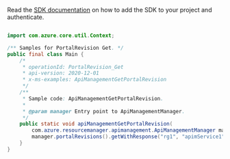Read the [SDK documentation](https://github.com/Azure/azure-sdk-for-java/blob/azure-resourcemanager-apimanagement_1.0.0-beta.2/sdk/apimanagement/azure-resourcemanager-apimanagement/README.md) on how to add the SDK to your project and authenticate.

```java

import com.azure.core.util.Context;

/** Samples for PortalRevision Get. */
public final class Main {
    /*
     * operationId: PortalRevision_Get
     * api-version: 2020-12-01
     * x-ms-examples: ApiManagementGetPortalRevision
     */
    /**
     * Sample code: ApiManagementGetPortalRevision.
     *
     * @param manager Entry point to ApiManagementManager.
     */
    public static void apiManagementGetPortalRevision(
        com.azure.resourcemanager.apimanagement.ApiManagementManager manager) {
        manager.portalRevisions().getWithResponse("rg1", "apimService1", "20201112101010", Context.NONE);
    }
}
```
